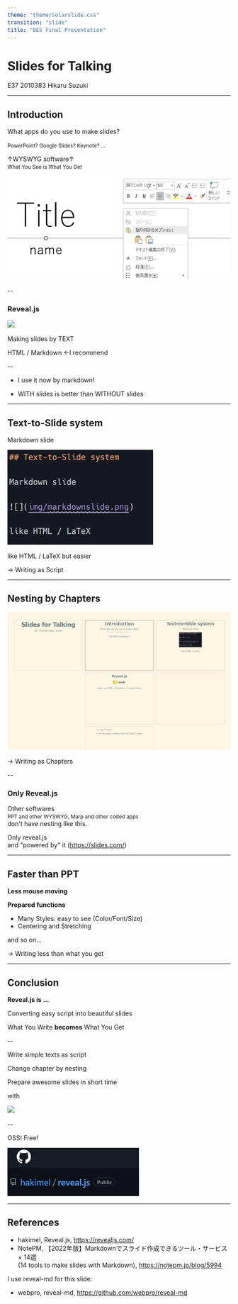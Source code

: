 ```yaml
---
theme: "theme/solarslide.css"
transition: "slide"
title: "BES Final Presentation"
---
```


# Slides for Talking

E37 2010383 Hikaru Suzuki

---

## Introduction

What apps do you use to make slides?

<small>PowerPoint? Google Slides? Keynote? ...</small>

↑WYSWYG software↑<br><small>What You See is What You Get</small>

![](img/07-08-11-59-58.png)


--

### Reveal.js

![](https://revealjs.com/images/logo/reveal-black-text.svg)

Making slides by TEXT

HTML / Markdown ←I recommend

--

* I use it now by markdown!

* WITH slides is better than WITHOUT slides

---

## Text-to-Slide system

Markdown slide

![](img/markdownslide.png)

like HTML / LaTeX but easier

→ Writing as Script

---

## Nesting by Chapters

![](img/07-08-11-57-11.png)

→ Writing as Chapters

--

### Only Reveal.js

Other softwares<br>
<small>PPT and other WYSWYG, Marp and other coded apps</small><br>
don't have nesting like this.

Only reveal.js<br>
and "powered by" it (https://slides.com/)

---

## Faster than PPT

**Less mouse moving**

**Prepared functions**
* Many Styles: easy to see (Color/Font/Size)
* Centering and Stretching

and so on...

→ Writing less than what you get

---

## Conclusion

**Reveal.js is ...**

Converting easy script into beautiful slides

What You Write **becomes** What You Get

--

Write simple texts as script

Change chapter by nesting

Prepare awesome slides in short time

with

![](https://revealjs.com/images/logo/reveal-black-text.svg)

--

OSS! Free!

![](img/07-08-12-25-40.png)

---

## References

* hakimel, Reveal.js, https://revealjs.com/
* NotePM, 【2022年版】Markdownでスライド作成できるツール・サービス × 14選<br>(14 tools to make slides with Markdown), https://notepm.jp/blog/5994

I use reveal-md for this slide:
* webpro, reveal-md, https://github.com/webpro/reveal-md